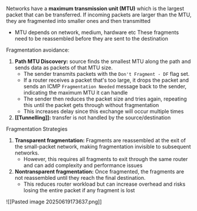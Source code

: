 Networks have a **maximum transmission unit (MTU)** which is the largest packet that can be transferred. If incoming packets are larger than the MTU, they are fragmented into smaller ones and then transmitted
- MTU depends on network, medium, hardware etc
These fragments need to be reassembled before they are sent to the destination

Fragmentation avoidance:
1. **Path MTU Discovery:** source finds the smallest MTU along the path and sends data as packets of that MTU size.
	- The sender transmits packets with the `Don't Fragment - DF`  flag set.
	- If a router receives a packet that's too large, it drops the packet and sends an ICMP `Fragmentation Needed` message back to the sender, indicating the maximum MTU it can handle
	- The sender then reduces the packet size and tries again, repeating this until the packet gets through without fragmentation
	- This increases delay since this exchange will occur multiple times
2. **[[Tunnelling]]:** transfer is not handled by the source/destination

Fragmentation Strategies
1. **Transparent fragmentation:** Fragments are reassembled at the exit of the small-packet network, making fragmentation invisible to subsequent networks.
	- However, this requires all fragments to exit through the same router and can add complexity and performance issues
2. **Nontransparent fragmentation:** Once fragmented, the fragments are not reassembled until they reach the final destination. 
	- This reduces router workload but can increase overhead and risks losing the entire packet if any fragment is lost

![[Pasted image 20250619173637.png]]